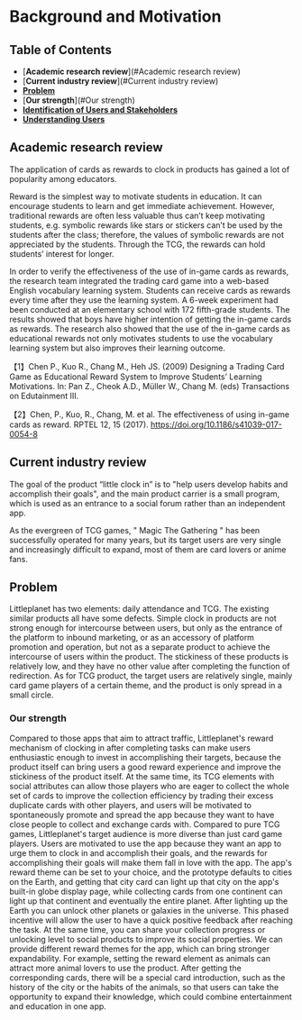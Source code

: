 ﻿# Background and Motivation 

## Table of Contents
* [**Academic research review**](#Academic research review)
* [**Current industry review**](#Current industry review)
* [**Problem**](#Problem)
* [**Our strength**](#Our strength)
* [**Identification of Users and Stakeholders**](#identification-of-users-and-stakeholders)
* [**Understanding Users**](#understanding-users)


## Academic research review 
The application of cards as rewards to clock in products has gained a lot of popularity among educators.

Reward is the simplest way to motivate students in education. It can encourage students to learn and get immediate achievement. However, traditional rewards are often less valuable thus can’t keep motivating students, e.g. symbolic rewards like stars or stickers can’t be used by the students after the class; therefore, the values of symbolic rewards are not appreciated by the students. Through the TCG, the rewards can hold students’ interest for longer.

In order to verify the effectiveness of the use of in-game cards as rewards, the research team integrated the trading card game into a web-based English vocabulary learning system. Students can receive cards as rewards every time after they use the learning system. A 6-week experiment had been conducted at an elementary school with 172 fifth-grade students. The results showed that boys have higher intention of getting the in-game cards as rewards. The research also showed that the use of the in-game cards as educational rewards not only motivates students to use the vocabulary learning system but also improves their learning outcome.

【1】Chen P., Kuo R., Chang M., Heh JS. (2009) Designing a Trading Card Game as Educational Reward System to Improve Students’ Learning Motivations. In: Pan Z., Cheok A.D., Müller W., Chang M. (eds) Transactions on Edutainment III.

【2】Chen, P., Kuo, R., Chang, M. et al. The effectiveness of using in-game cards as reward. RPTEL 12, 15 (2017). https://doi.org/10.1186/s41039-017-0054-8



## Current industry review
The goal of the product “little clock in” is to "help users develop habits and accomplish their goals", and the main product carrier is a small program, which is used as an entrance to a social forum rather than an independent app.

As the evergreen of TCG games, " Magic The Gathering " has been successfully operated for many years, but its target users are very single and increasingly difficult to expand, most of them are card lovers or anime fans.




## Problem
Littleplanet has two elements: daily attendance and TCG. The existing similar products all have some defects. Simple clock in products are not strong enough for intercourse between users, but only as the entrance of the platform to inbound marketing, or as an accessory of platform promotion and operation, but not as a separate product to achieve the intercourse of users within the product. The stickiness of these products is relatively low, and they have no other value after completing the function of redirection. As for TCG product, the target users are relatively single, mainly card game players of a certain theme, and the product is only spread in a small circle.

### Our strength 
Compared to those apps that aim to attract traffic, Littleplanet's reward mechanism of clocking in after completing tasks can make users enthusiastic enough to invest in accomplishing their targets, because the product itself can bring users a good reward experience and improve the stickiness of the product itself. At the same time, its TCG elements with social attributes can allow those players who are eager to collect the whole set of cards to improve the collection efficiency by trading their excess duplicate cards with other players, and users will be motivated to spontaneously promote and spread the app because they want to have close people to collect and exchange cards with. Compared to pure TCG games, Littleplanet's target audience is more diverse than just card game players. Users are motivated to use the app because they want an app to urge them to clock in and accomplish their goals, and the rewards for accomplishing their goals will make them fall in love with the app.
The app's reward theme can be set to your choice, and the prototype defaults to cities on the Earth, and getting that city card can light up that city on the app's built-in globe display page, while collecting cards from one continent can light up that continent and eventually the entire planet. After lighting up the Earth you can unlock other planets or galaxies in the universe. This phased incentive will allow the user to have a quick positive feedback after reaching the task. At the same time, you can share your collection progress or unlocking level to social products to improve its social properties. We can provide different reward themes for the app, which can bring stronger expandability. For example, setting the reward element as animals can attract more animal lovers to use the product. After getting the corresponding cards, there will be a special card introduction, such as the history of the city or the habits of the animals, so that users can take the opportunity to expand their knowledge, which could combine entertainment and education in one app.

